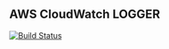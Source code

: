 AWS CloudWatch LOGGER
---------------------

[![Build Status](https://travis-ci.org/pjhl/aws-cwlogger.svg?branch=master)](https://travis-ci.org/pjhl/aws-cwlogger)

